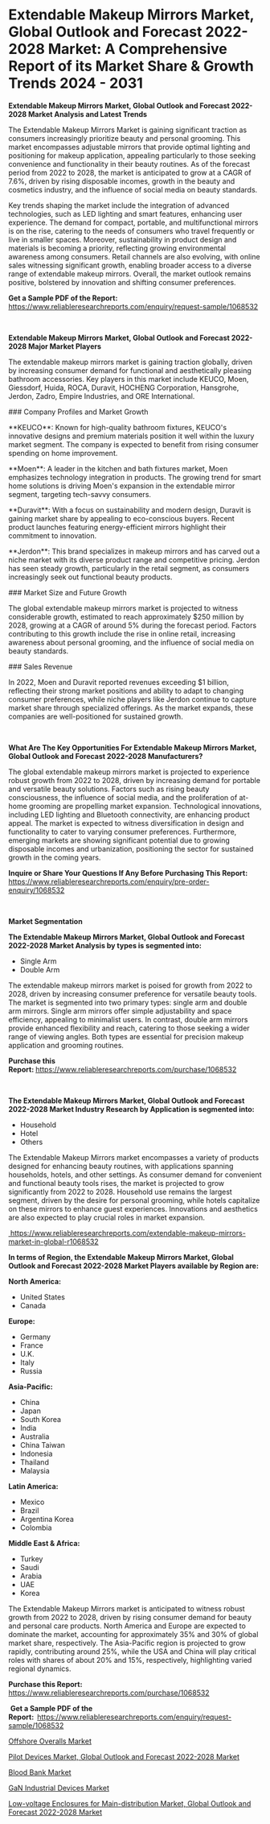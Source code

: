 <p><h1>Extendable Makeup Mirrors Market, Global Outlook and Forecast 2022-2028 Market: A Comprehensive Report of its Market Share & Growth Trends 2024 - 2031</h1></p><p><strong>Extendable Makeup Mirrors Market, Global Outlook and Forecast 2022-2028 Market Analysis and Latest Trends</strong></p>
<p><p>The Extendable Makeup Mirrors Market is gaining significant traction as consumers increasingly prioritize beauty and personal grooming. This market encompasses adjustable mirrors that provide optimal lighting and positioning for makeup application, appealing particularly to those seeking convenience and functionality in their beauty routines. As of the forecast period from 2022 to 2028, the market is anticipated to grow at a CAGR of 7.6%, driven by rising disposable incomes, growth in the beauty and cosmetics industry, and the influence of social media on beauty standards.</p><p>Key trends shaping the market include the integration of advanced technologies, such as LED lighting and smart features, enhancing user experience. The demand for compact, portable, and multifunctional mirrors is on the rise, catering to the needs of consumers who travel frequently or live in smaller spaces. Moreover, sustainability in product design and materials is becoming a priority, reflecting growing environmental awareness among consumers. Retail channels are also evolving, with online sales witnessing significant growth, enabling broader access to a diverse range of extendable makeup mirrors. Overall, the market outlook remains positive, bolstered by innovation and shifting consumer preferences.</p></p>
<p><strong>Get a Sample PDF of the Report:&nbsp;</strong> <a href="https://www.reliableresearchreports.com/enquiry/request-sample/1068532?utm_campaign=36&utm_medium=2&utm_source=Github&utm_content=ia&utm_term=03122024&utm_id=extendable-makeup-mirrors-market-global-outlook-and-forecast-2022-2028">https://www.reliableresearchreports.com/enquiry/request-sample/1068532</a></p>
<p>&nbsp;</p>
<p><strong>Extendable Makeup Mirrors Market, Global Outlook and Forecast 2022-2028 Major Market Players</strong></p>
<p><p>The extendable makeup mirrors market is gaining traction globally, driven by increasing consumer demand for functional and aesthetically pleasing bathroom accessories. Key players in this market include KEUCO, Moen, Giessdorf, Huida, ROCA, Duravit, HOCHENG Corporation, Hansgrohe, Jerdon, Zadro, Empire Industries, and ORE International.</p><p>### Company Profiles and Market Growth</p><p>**KEUCO**: Known for high-quality bathroom fixtures, KEUCO's innovative designs and premium materials position it well within the luxury market segment. The company is expected to benefit from rising consumer spending on home improvement.</p><p>**Moen**: A leader in the kitchen and bath fixtures market, Moen emphasizes technology integration in products. The growing trend for smart home solutions is driving Moen's expansion in the extendable mirror segment, targeting tech-savvy consumers.</p><p>**Duravit**: With a focus on sustainability and modern design, Duravit is gaining market share by appealing to eco-conscious buyers. Recent product launches featuring energy-efficient mirrors highlight their commitment to innovation.</p><p>**Jerdon**: This brand specializes in makeup mirrors and has carved out a niche market with its diverse product range and competitive pricing. Jerdon has seen steady growth, particularly in the retail segment, as consumers increasingly seek out functional beauty products.</p><p>### Market Size and Future Growth</p><p>The global extendable makeup mirrors market is projected to witness considerable growth, estimated to reach approximately $250 million by 2028, growing at a CAGR of around 5% during the forecast period. Factors contributing to this growth include the rise in online retail, increasing awareness about personal grooming, and the influence of social media on beauty standards.</p><p>### Sales Revenue</p><p>In 2022, Moen and Duravit reported revenues exceeding $1 billion, reflecting their strong market positions and ability to adapt to changing consumer preferences, while niche players like Jerdon continue to capture market share through specialized offerings. As the market expands, these companies are well-positioned for sustained growth.</p></p>
<p>&nbsp;</p>
<p><strong>What Are The Key Opportunities For Extendable Makeup Mirrors Market, Global Outlook and Forecast 2022-2028 Manufacturers?</strong></p>
<p><p>The global extendable makeup mirrors market is projected to experience robust growth from 2022 to 2028, driven by increasing demand for portable and versatile beauty solutions. Factors such as rising beauty consciousness, the influence of social media, and the proliferation of at-home grooming are propelling market expansion. Technological innovations, including LED lighting and Bluetooth connectivity, are enhancing product appeal. The market is expected to witness diversification in design and functionality to cater to varying consumer preferences. Furthermore, emerging markets are showing significant potential due to growing disposable incomes and urbanization, positioning the sector for sustained growth in the coming years.</p></p>
<p><strong>Inquire or Share Your Questions If Any Before Purchasing This Report:</strong> <a href="https://www.reliableresearchreports.com/enquiry/pre-order-enquiry/1068532?utm_campaign=36&utm_medium=2&utm_source=Github&utm_content=ia&utm_term=03122024&utm_id=extendable-makeup-mirrors-market-global-outlook-and-forecast-2022-2028">https://www.reliableresearchreports.com/enquiry/pre-order-enquiry/1068532</a></p>
<p>&nbsp;</p>
<p><strong>Market Segmentation</strong></p>
<p><strong>The Extendable Makeup Mirrors Market, Global Outlook and Forecast 2022-2028 Market Analysis by types is segmented into:</strong></p>
<p><ul><li>Single Arm</li><li>Double Arm</li></ul></p>
<p><p>The extendable makeup mirrors market is poised for growth from 2022 to 2028, driven by increasing consumer preference for versatile beauty tools. The market is segmented into two primary types: single arm and double arm mirrors. Single arm mirrors offer simple adjustability and space efficiency, appealing to minimalist users. In contrast, double arm mirrors provide enhanced flexibility and reach, catering to those seeking a wider range of viewing angles. Both types are essential for precision makeup application and grooming routines.</p></p>
<p><strong>Purchase this Report:&nbsp;</strong><a href="https://www.reliableresearchreports.com/purchase/1068532?utm_campaign=36&utm_medium=2&utm_source=Github&utm_content=ia&utm_term=03122024&utm_id=extendable-makeup-mirrors-market-global-outlook-and-forecast-2022-2028">https://www.reliableresearchreports.com/purchase/1068532</a></p>
<p>&nbsp;</p>
<p><strong>The Extendable Makeup Mirrors Market, Global Outlook and Forecast 2022-2028 Market Industry Research by Application is segmented into:</strong></p>
<p><ul><li>Household</li><li>Hotel</li><li>Others</li></ul></p>
<p><p>The Extendable Makeup Mirrors market encompasses a variety of products designed for enhancing beauty routines, with applications spanning households, hotels, and other settings. As consumer demand for convenient and functional beauty tools rises, the market is projected to grow significantly from 2022 to 2028. Household use remains the largest segment, driven by the desire for personal grooming, while hotels capitalize on these mirrors to enhance guest experiences. Innovations and aesthetics are also expected to play crucial roles in market expansion.</p></p>
<p><a href="https://www.reliableresearchreports.com/extendable-makeup-mirrors-market-in-global-r1068532?utm_campaign=36&utm_medium=2&utm_source=Github&utm_content=ia&utm_term=03122024&utm_id=extendable-makeup-mirrors-market-global-outlook-and-forecast-2022-2028">&nbsp;https://www.reliableresearchreports.com/extendable-makeup-mirrors-market-in-global-r1068532</a></p>
<p><strong>In terms of Region, the Extendable Makeup Mirrors Market, Global Outlook and Forecast 2022-2028 Market Players available by Region are:</strong></p>
<p>
    <p> <strong> North America: </strong>
        <ul>
            <li>United States</li>
            <li>Canada</li>
        </ul>
        </p> 
    <p> <strong> Europe: </strong>
        <ul>
            <li>Germany</li>
            <li>France</li>
            <li>U.K.</li>
            <li>Italy</li>
            <li>Russia</li>
        </ul>
        </p> 
    <p> <strong> Asia-Pacific: </strong>
        <ul>
            <li>China</li>
            <li>Japan</li>
            <li>South Korea</li>
            <li>India</li>
            <li>Australia</li>
            <li>China Taiwan</li>
            <li>Indonesia</li>
            <li>Thailand</li>
            <li>Malaysia</li>
        </ul>
        </p> 
    <p> <strong> Latin America: </strong>
        <ul>
            <li>Mexico</li>
            <li>Brazil</li>
            <li>Argentina Korea</li>
            <li>Colombia</li>
        </ul>
        </p> 
    <p> <strong> Middle East & Africa: </strong>
        <ul>
            <li>Turkey</li>
            <li>Saudi</li>
            <li>Arabia</li>
            <li>UAE</li>
            <li>Korea</li>
        </ul>
    </p>
    </p>
<p><p>The Extendable Makeup Mirrors market is anticipated to witness robust growth from 2022 to 2028, driven by rising consumer demand for beauty and personal care products. North America and Europe are expected to dominate the market, accounting for approximately 35% and 30% of global market share, respectively. The Asia-Pacific region is projected to grow rapidly, contributing around 25%, while the USA and China will play critical roles with shares of about 20% and 15%, respectively, highlighting varied regional dynamics.</p></p>
<p><strong>Purchase this Report: </strong><a href="https://www.reliableresearchreports.com/purchase/1068532?utm_campaign=36&utm_medium=2&utm_source=Github&utm_content=ia&utm_term=03122024&utm_id=extendable-makeup-mirrors-market-global-outlook-and-forecast-2022-2028">https://www.reliableresearchreports.com/purchase/1068532</a></p>
<p>&nbsp;<strong>Get a Sample PDF of the Report:&nbsp;&nbsp;</strong><a href="https://www.reliableresearchreports.com/enquiry/request-sample/1068532?utm_campaign=36&utm_medium=2&utm_source=Github&utm_content=ia&utm_term=03122024&utm_id=extendable-makeup-mirrors-market-global-outlook-and-forecast-2022-2028">https://www.reliableresearchreports.com/enquiry/request-sample/1068532</a></p>
<p><strong></strong></p>
<p><p><a href="https://issuu.com/reportprime-2/docs/offshore-overalls-market-size-2030.pptx?utm_campaign=36&utm_medium=2&utm_source=Github&utm_content=ia&utm_term=03122024&utm_id=extendable-makeup-mirrors-market-global-outlook-and-forecast-2022-2028">Offshore Overalls Market</a></p><p><a href="https://github.com/tamvrosiya/Market-Research-Report-List-6/blob/main/pilot-devices-market-global-outlook-and-forecast-2022-2028-market.md?utm_campaign=36&utm_medium=2&utm_source=Github&utm_content=ia&utm_term=03122024&utm_id=extendable-makeup-mirrors-market-global-outlook-and-forecast-2022-2028">Pilot Devices Market, Global Outlook and Forecast 2022-2028 Market</a></p><p><a href="https://www.linkedin.com/pulse/blood-bank-market-size-growth-type-application-region-forecasted-oopyf?utm_campaign=36&utm_medium=2&utm_source=Github&utm_content=ia&utm_term=03122024&utm_id=extendable-makeup-mirrors-market-global-outlook-and-forecast-2022-2028">Blood Bank Market</a></p><p><a href="https://www.linkedin.com/pulse/evaluating-gan-industrial-devices-market-trends-growth-opportunities-pn5ne?utm_campaign=36&utm_medium=2&utm_source=Github&utm_content=ia&utm_term=03122024&utm_id=extendable-makeup-mirrors-market-global-outlook-and-forecast-2022-2028">GaN Industrial Devices Market</a></p><p><a href="https://github.com/SanjidaKhan901/Market-Research-Report-List-1/blob/main/low-voltage-enclosures-for-main-distribution-market-global-outlook-and-forecast-2022-2028-market.md?utm_campaign=36&utm_medium=2&utm_source=Github&utm_content=ia&utm_term=03122024&utm_id=extendable-makeup-mirrors-market-global-outlook-and-forecast-2022-2028">Low-voltage Enclosures for Main-distribution Market, Global Outlook and Forecast 2022-2028 Market</a></p></p>